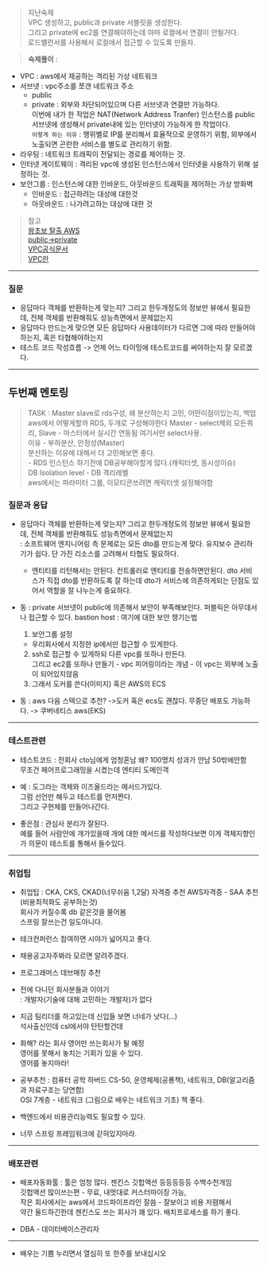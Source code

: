 > 지난숙제   
VPC 생성하고, public과 private 서블릿을 생성한다.  
그리고 private에 ec2를 연결해야하는데 아마 로컬에서 연결이 안될거다.  
로드밸런서를 사용해서 로컬에서 접근할 수 있도록 만들자.

> **숙제풀이** :  

- VPC : aws에서 제공하는 격리된 가상 네트워크  
- 서브넷 : vpc주소를 쪼갠 네트워크 주소
    - public
    - private : 외부와 차단되어있으며 다른 서브넷과 연결만 가능하다.  
    이번에 내가 한 작업은 NAT(Network Address Tranfer) 인스턴스를 public 서브넷에 생성해서 private내에 있는 인터넷이 가능하게 한 작업이다.  
    `이렇게 하는 이유` : 행위별로 IP를 분리해서 효율적으로 운영하기 위함, 외부에서 노출되면 곤란한 서비스를 별도로 관리하기 위함.  
- 라우팅 : 네트워크 트래픽이 전달되는 경로를 제어하는 것.  
- 인터넷 게이트웨이 : 격리된 vpc에 생성된 인스턴스에서 인터넷을 사용하기 위해 설정하는 것.  
- 보안그룹 : 인스턴스에 대한 인바운드, 아웃바운드 트래픽을 제어하는 가상 방화벽  
    - 인바운드 : 접근하려는 대상에 대한것
    - 아웃바운드 : 나가려고하는 대상에 대한 것

> 참고  
[왕초보 탈출 AWS](https://minjii-ya.tistory.com/32?category=946161)  
[public->private](https://galid1.tistory.com/367)  
[VPC공식문서](https://docs.aws.amazon.com/ko_kr/vpc/latest/userguide/what-is-amazon-vpc.html)  
[VPC란](https://memory-hub.tistory.com/11)
---

### 질문  
- 응답마다 객체를 반환하는게 맞는지? 그리고 한두개정도의 정보만 뷰에서 필요한데, 전체 객체를 반환해줘도 성능측면에서 문제없는지  
- 응답마다 만드는게 맞으면 모든 응답마다 사용데이터가 다르면 그에 따라 만들어야하는지, 혹은 타협해야하는지
- 테스트 코드 작성흐름 -> 언제 어느 타이밍에 테스트코드를 써야하는지 잘 모르겠다. 

---

## 두번째 멘토링  
> TASK : Master slave로 rds구성, 왜 분산하는지 고민, 어떤이점이있는지, 백업 aws에서 어떻게할까
RDS, 두개로 구성해야한다 Master - select제외 모든쿼리, Slave - 마스터에서 실시간 연동됨 여기서만 select사용.  
이유 - 부하분산, 안정성(Master)   
분산하는 이유에 대해서 더 고민해보면 좋다.  
    - RDS 인스턴스 하기전에 DB공부해야할게 많다.(캐릭터셋, 동시성이슈)  
    DB Isolation level - DB 격리레벨  
    aws에서는 파라미터 그룹, 이모티콘쓰려면 캐릭터셋 설정해야함   

### 질문과 응답
- 응답마다 객체를 반환하는게 맞는지? 그리고 한두개정도의 정보만 뷰에서 필요한데, 전체 객체를 반환해줘도 성능측면에서 문제없는지  
: 소프트웨어 엔지니어링 측 문제로는 모든 dto를 만드는게 맞다. 유지보수 관리하기가 쉽다. 단 가진 리소스를 고려해서 타협도 필요하다. 
    - 엔티티를 리턴해서는 안된다. 컨트롤러로 엔티티를 전송하면안된다.  dto
    서비스가 직접 dto를 반환하도록 잘 하는데 dto가 서비스에 의존하게되는 단점도 있어서 역할을 잘 나누는게 중요하다. 

- 동 : private 서브넷이 public에 의존해서 보안이 부족해보인다.  퍼블릭은 아무데서나 접근할 수 있다.
bastion host : 여기에 대한 보안 챙기는법
    1. 보안그룹 설정
    - 우리회사에서 지정한 ip에서만 접근할 수 있게한다.  
    2. ssh로 접근할 수 있게하되 다른 vpc를 또하나 만든다.  
    그리고 ec2를 또하나 만들기 - vpc 피어링이라는 개념 - 이 vpc는 외부에 노출이 되어있지않음  
    3. 그래서 도커를 쓴다(이미지) 혹은 AWS의 ECS

- 동 : aws 다음 스텍으로 추천? ->도커 혹은 ecs도 괜찮다. 무중단 배포도 가능하다. -> 쿠버네티스 aws(EKS)  

--- 
### 테스트관련
- 테스트코드 : 전회사 cto님에게 엄청혼남 왜? 100명치 성과가 안남 50밖에안함  
무조건 페어프로그래밍을 시켰는데 엔티티 도메인객

- 예 : 도그라는 객체와 이즈올드라는 메서드가있다.  
그럼 선언만 해두고 테스트를 먼저짠다.  
그리고 구현체를 만들어나간다.  

- 좋은점 : 관심사 분리가 잘된다.  
예를 들어 사람안에 개가있을때 개에 대한 메서드를 작성하다보면 이게 객체지향인가 의문이 테스트를 통해서 들수있다.  

---

### 취업팁
- 취업팁 : CKA, CKS, CKAD(너무쉬움 1,2달) 자격증 추천 
AWS자격증 - SAA 추천(비용최적화도 공부하는것)  
회사가 커질수록 db 같은것을 물어봄  
스프링 잘쓰는건 일도아니다.  

- 테크컨퍼런스 참여하면 시야가 넓어지고 좋다.  

- 채용공고자주봐라 모르면 알려주겠다.

- 프로그래머스 데브매칭 추천  

- 전에 다니던 회사분들과 이야기  
: 개발자(기술에 대해 고민하는 개발자)가 없다  

- 지금 팀리더를 하고있는데 신입들 보면 너네가 낫다(...)  
석사출신인데 csl에서야 탄탄할건데  

- 화해? 라는 회사 영어만 쓰는회사가 될 예정  
영어를 못해서 놓치는 기회가 있을 수 있다.  
영어를 놓지마라!

- 공부추천  :  컴퓨터 공학 하버드 CS-50, 운영체제(공룡책), 네트워크, DB(알고리즘과 자료구조는 당연함)  
OSI 7계층 - 네트워크 (그림으로 배우는 네트워크 기초) 책 좋다.  

- 백엔드에서 비용관리능력도 필요할 수 있다.   

- 너무 스프링 프레임워크에 갇혀있지마라.  

--- 
### 배포관련

- 배포자동화툴 : 툴은 엄청 많다. 젠킨스 깃헙액션 등등등등등 수백수천개임  
깃헙액션 많이쓰는편 - 무료, 내멋대로 커스터마이징 가능,  
작은 회사에서는 aws에서 코드파이프라인 잘씀 - 잘보이고 비용 저렴해서  
약간 올드하긴한데 젠킨스도 쓰는 회사가 꽤 있다. 배치프로세스를 하기 좋다.  

- DBA - 데이터베이스관리자  

--- 

- 배우는 기쁨 누리면서 열심히 또 한주를 보내십시오













